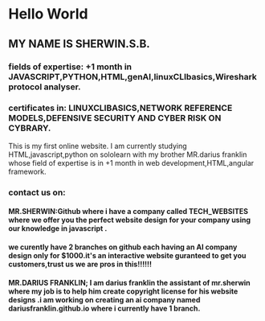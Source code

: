 <!DOCTYPE html>
<html lang="en">
<head>
    <meta charset="UTF-8">
    <meta name="viewport" content="width=device-width, initial-scale=1.0">
    <title>Hello World</title>
</head>
<body>
    <h1>Hello World</h1>
  <h2>MY NAME IS SHERWIN.S.B.</h2>
   <h3>fields of expertise: +1 month in JAVASCRIPT,PYTHON,HTML,genAI,linuxCLIbasics,Wireshark protocol analyser.</h3>
    <h3>certificates in: LINUXCLIBASICS,NETWORK REFERENCE MODELS,DEFENSIVE SECURITY AND CYBER RISK ON CYBRARY.</h3>
    <p>This is my first online website. I am currently studying HTML,javascript,python on sololearn with my brother MR.darius franklin whose field of expertise is in +1 month in web development,HTML,angular framework.</p>
<h3>contact us on:</h3>
<h4>MR.SHERWIN:Github where i have a company called TECH_WEBSITES where we offer you the perfect website design for your company using our knowledge in javascript .</h4>
<h4>we curently have 2 branches on github each having an AI company design only for $1000.it's an interactive website guranteed to get you customers,trust us we are pros in this!!!!!!</h4>
<h4>MR.DARIUS FRANKLIN; I am darius franklin the assistant of mr.sherwin where my job is to help him create copyright license for his website designs .i am working on creating an ai company named dariusfranklin.github.io where i currently have 1 branch.</h4>
</body>
</html>
